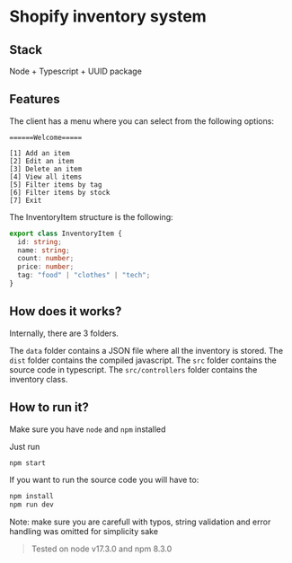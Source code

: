 # Shopify inventory system

## Stack

Node + Typescript + UUID package

## Features

The client has a menu where you can select from the following options:

```
======Welcome=====

[1] Add an item
[2] Edit an item
[3] Delete an item
[4] View all items
[5] Filter items by tag
[6] Filter items by stock
[7] Exit
```

The InventoryItem structure is the following:

```typescript
export class InventoryItem {
  id: string;
  name: string;
  count: number;
  price: number;
  tag: "food" | "clothes" | "tech";
}
```

## How does it works?

Internally, there are 3 folders.

The `data` folder contains a JSON file where all the inventory is stored.
The `dist` folder contains the compiled javascript.
The `src` folder contains the source code in typescript.
The `src/controllers` folder contains the inventory class.

## How to run it?

Make sure you have `node` and `npm` installed

Just run

```bash
npm start
```

If you want to run the source code you will have to:

```bash
npm install
npm run dev
```

Note: make sure you are carefull with typos, string validation and error handling was omitted for simplicity sake

> Tested on node v17.3.0 and npm 8.3.0
